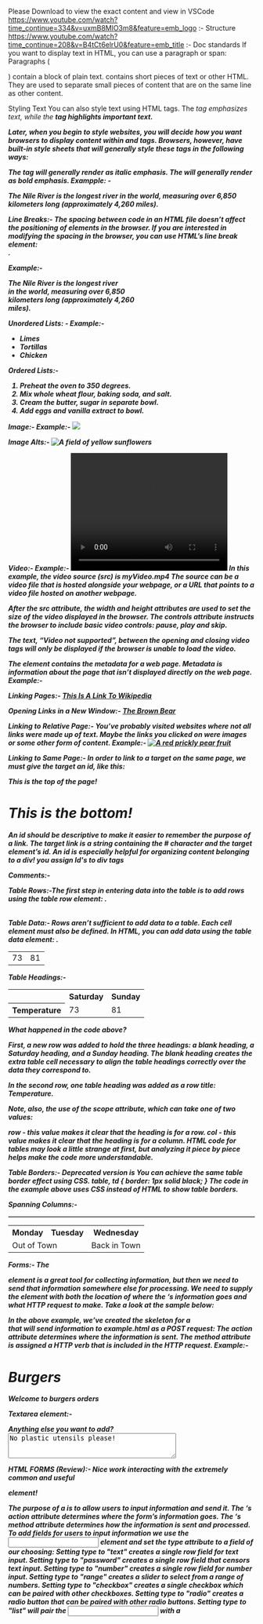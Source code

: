 Please Download to view the exact content and view in VSCode
https://www.youtube.com/watch?time_continue=334&v=uxmB8MlO3m8&feature=emb_logo :- Structure
https://www.youtube.com/watch?time_continue=208&v=B4tCt6elrU0&feature=emb_title :- Doc standards
If you want to display text in HTML, you can use a paragraph or span:
Paragraphs (<p>) contain a block of plain text.
<span> contains short pieces of text or other HTML. They are used to separate small pieces of content that are on the same line as other content.

Styling Text
You can also style text using HTML tags. The <em> tag emphasizes text, while the <strong> tag highlights important text.

Later, when you begin to style websites, you will decide how you want browsers to display content within <em> and <strong> tags. Browsers, however, have built-in style sheets that will generally style these tags in the following ways:

The <em> tag will generally render as italic emphasis.
The <strong> will generally render as bold emphasis.
Exampple: -
<p><strong>The Nile River</strong> is the <em>longest</em> river in the world, measuring over 6,850 kilometers long (approximately 4,260 miles).</p>

Line Breaks:-
The spacing between code in an HTML file doesn’t affect the positioning of elements in the browser. If you are interested in modifying the spacing in the browser, you can use HTML’s line break element: <br>.

Example:- 
<p>The Nile River is the longest river <br> in the world, measuring over 6,850 <br> kilometers long (approximately 4,260 <br> miles).</p>

Unordered Lists: -
Example:-
<ul>
  <li>Limes</li>
  <li>Tortillas</li>
  <li>Chicken</li>
</ul>

Ordered Lists:-
<ol>
  <li>Preheat the oven to 350 degrees.</li>
  <li>Mix whole wheat flour, baking soda, and salt.</li>
  <li>Cream the butter, sugar in separate bowl.</li>
  <li>Add eggs and vanilla extract to bowl.</li>
</ol>

Image:- Example:- <img src="image-location.jpg" />

Image Alts:- <img src="#" alt="A field of yellow sunflowers" />

Video:- 
Example:-
<video src="myVideo.mp4" width="320" height="240" controls>
  Video not supported
</video>
In this example, the video source (src) is myVideo.mp4 The source can be a video file that is hosted alongside your webpage, or a URL that points to a video file hosted on another webpage.

After the src attribute, the width and height attributes are used to set the size of the video displayed in the browser. The controls attribute instructs the browser to include basic video controls: pause, play and skip.

The text, “Video not supported”, between the opening and closing video tags will only be displayed if the browser is unable to load the video.

The <head> element contains the metadata for a web page. Metadata is information about the page that isn’t displayed directly on the web page.
Example:-
  <head>
    <title>Brown Bears</title>
    </head>

Linking Pages:-
<a href="https://www.wikipedia.org/">This Is A Link To Wikipedia</a>

Opening Links in a New Window:-
<a href="https://en.wikipedia.org/wiki/Brown_bear" target="_blank">The Brown Bear</a>

Linking to Relative Page:-
You’ve probably visited websites where not all links were made up of text. Maybe the links you clicked on were images or some other form of content.
Example:-
<a href="https://en.wikipedia.org/wiki/Opuntia" target="_blank">
<img src="https://www.Prickly_Pear_Closeup.jpg" alt="A red prickly pear fruit"/></a>

Linking to Same Page:-
In order to link to a target on the same page, we must give the target an id, like this:
<p id="top">This is the top of the page!</p>
<h1 id="bottom">This is the bottom! </h1>
An id should be descriptive to make it easier to remember the purpose of a link. The target link is a string containing the # character and the target element’s id.
An id is especially helpful for organizing content belonging to a div!
you assign Id's to div tags

Comments:- <!-- This is a comment that the browser will not display. -->

Table Rows:-The first step in entering data into the table is to add rows using the table row element: <tr>.
<table>
  <tr>
  </tr>
  <tr>
  </tr>
</table>
Table Data:-
Rows aren’t sufficient to add data to a table. Each cell element must also be defined. In HTML, you can add data using the table data element: <td>.
<table>
  <tr>
    <td>73</td>
    <td>81</td>
  </tr>
</table>

Table Headings:-
<table>
  <tr>
    <th></th>
    <th scope="col">Saturday</th>
    <th scope="col">Sunday</th>
  </tr>
  <tr>
    <th scope="row">Temperature</th>
    <td>73</td>
    <td>81</td>
  </tr>
</table>
What happened in the code above?

First, a new row was added to hold the three headings: a blank heading, a Saturday heading, and a Sunday heading. The blank heading creates the extra table cell necessary to align the table headings correctly over the data they correspond to.

In the second row, one table heading was added as a row title: Temperature.

Note, also, the use of the scope attribute, which can take one of two values:

row - this value makes it clear that the heading is for a row.
col - this value makes it clear that the heading is for a column.
HTML code for tables may look a little strange at first, but analyzing it piece by piece helps make the code more understandable.

Table Borders:- Deprecated version is <table border="1">
You can achieve the same table border effect using CSS.
table, td {
  border: 1px solid black;
}
The code in the example above uses CSS instead of HTML to show table borders.

Spanning Columns:-
<table>
  <tr>
    <th>Monday</th>
    <th>Tuesday</th>
    <th>Wednesday</th>
  </tr>
  <tr>
    <td colspan="2">Out of Town</td>
    <td>Back in Town</td>
  </tr>
</table>

Forms:-
The <form> element is a great tool for collecting information, but then we need to send that information somewhere else for processing. We need to supply the <form> element with both the location of where the <form>‘s information goes and what HTTP request to make. Take a look at the sample <form> below:

<form action="/example.html" method="POST">
</form>
In the above example, we’ve created the skeleton for a <form> that will send information to example.html as a POST request:
The action attribute determines where the information is sent.
The method attribute is assigned a HTTP verb that is included in the HTTP request.
Example:-<form action="/practice.html" method="POST"><h1>Burgers</h1><p>Welcome to burgers orders</p></form>

Textarea element:-
<section class="extra-info">
  <label for="extra">Anything else you want to add?</label>
  <br>
  <!--Add your code below-->
<textarea id="extra" name="extra" rows="3" cols="40">No plastic utensils please!</textarea>

HTML FORMS (Review):-
Nice work interacting with the extremely common and useful <form> element!

The purpose of a <form> is to allow users to input information and send it.
The <form>‘s action attribute determines where the form’s information goes.
The <form>‘s method attribute determines how the information is sent and processed.
To add fields for users to input information we use the <input> element and set the type attribute to a field of our choosing:
Setting type to "text" creates a single row field for text input.
Setting type to "password" creates a single row field that censors text input.
Setting type to "number" creates a single row field for number input.
Setting type to "range" creates a slider to select from a range of numbers.
Setting type to "checkbox" creates a single checkbox which can be paired with other checkboxes.
Setting type to "radio" creates a radio button that can be paired with other radio buttons.
Setting type to "list" will pair the <input> with a <datalist> element if the id of both are the same.
Setting type to "submit" creates a submit button.
A <select> element is populated with <option> elements and renders a dropdown list selection.
A <datalist> element is populated with <option> elements and works with an <input> to search through choices.
A <textarea> element is a text input field that has a customizable area.
When a <form> is submitted, the name of the fields that accept input and the value of those fields are sent as name=value pairs.
Using the <form> element in conjunction with the other elements listed above allows us to create sites that take into consideration the wants and needs of our users. Take the opportunity to take what you’ve learned, and apply it!

FORM VALIDATION:-
Requiring an Input
Sometimes we have fields in our <form>s which are not optional, i.e. there must be information provided before we can submit it. To enforce this rule, we can add the required attribute to an <input> element.
Example:-
<form action="/example.html" method="POST">
  <label for="allergies">Do you have any dietary restrictions?</label>
  <br>
  <input id="allergies" name="allergies" type="text" required>
  <br>
  <input type="submit" value="Submit">
</form>
Set a Minimum and Maximum:-
<form action="/example.html" method="POST">
  <label for="guests">Enter # of guests:</label>
  <input id="guests" name="guests" type="number" min="1" max="4">
  <input type="submit" value="Submit">
</form>
Checking Text Length:-
<form action="/example.html" method="POST">
  <label for="summary">Summarize your feelings in less than 250 characters</label>
  <input id="summary" name="summary" type="text" minlength="5" maxlength="250" required>
  <input type="submit" value="Submit">
</form>
Matching a Pattern:- For cases when we want user input to follow specific guidelines, we use the pattern attribute and assign it a regular expression, or regex. Regular expressions are a sequence of characters that make up a search pattern. If the input matches the regex, the form can be submitted.
<form action="/example.html" method="POST">
  <label for="payment">Credit Card Number (no spaces):</label>
  <br>
  <input id="payment" name="payment" type="text" required pattern="[0-9]{14,16}">
  <input type="submit" value="Submit">
</form>

Question:-
What is rendered on the web page as a result of the code provided?
<form action="/processing.html" method="GET">
  <label for="mystery">What gets rendered?</label>
  <input type="range" id="mystery" name="mystery" min="0" max="100" step="10">
</form>
Ans:- A form containing a slider that has a maximum value of 100, a minimum of 0 and moves in steps of 10.
Why does the code provided not create a working <datalist> element?\
<form action="/quiz.html" method="POST">
  <label for="choice">What's wrong with this code?</label>
  <input id="choice" type="text" name="find-the-answer">
  <datalist id="menu-options">
      <option value="one"></option>
      <option value="two"></option>
      <option value="three"></option>
  </datalist>
</form>
Ans:- The <input> doesn’t have a list attribute to associate itself with the <datalist>.

Based on the code provided, why will the information from the first <input> element NOT be sent to /processing.html when the form is submitted?
<form action="/processing.html" method="GET">
  <input type="text" id="username">
  <input type="submit" value="submit"> 
</form>
Ans:- The first <input> element is missing the name attribute which omits the <input>‘s information.